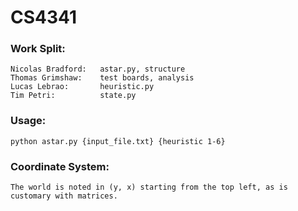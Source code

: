 # CS4341


### Work Split:
	Nicolas Bradford:	astar.py, structure
	Thomas Grimshaw:	test boards, analysis
	Lucas Lebrao:		heuristic.py
	Tim Petri:			state.py

### Usage:
	python astar.py {input_file.txt} {heuristic 1-6}

### Coordinate System:
	The world is noted in (y, x) starting from the top left, as is customary with matrices.